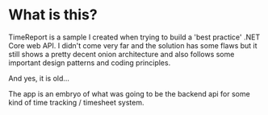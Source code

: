 # What is this?
TimeReport is a sample I created when trying to build a 'best practice' .NET Core web API. I didn't come very far and the solution has some flaws but it still shows a pretty decent onion architecture and also follows some important design patterns and coding principles.

And yes, it is old...

The app is an embryo of what was going to be the backend api for some kind of time tracking / timesheet system.
